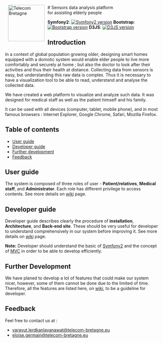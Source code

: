 #<span><img src="http://www.telecom-bretagne.eu/themes/web2010/images/logo/telecom-bretagne.gif" alt="Telecom Bretagne" width="120" height="120" align="left" hspace="10"/> Sensors data analysis platform <br>for assisting elderly people</span>

**Symfony2**: [![Symfony2 version](https://badge.fury.io/gh/symfony%2Fsymfony.png)](http://badge.fury.io/gh/symfony%2Fsymfony) 
**Bootstrap**: [![Bootstrap version](https://badge.fury.io/gh/twbs%2Fbootstrap.png)](http://badge.fury.io/gh/twbs%2Fbootstrap) 
**D3JS**: [![D3JS version](https://badge.fury.io/gh/mbostock%2Fd3.png)](http://badge.fury.io/gh/mbostock%2Fd3)


## Introduction 

In a context of global population growing older, designing smart homes equipped with a domotic system would enable elder people to live more comfortably and securely at home ; but also the doctor to look after their activities and thus their health at distance.
Collecting data from sensors is easy, but understanding this raw data is complex. Thus it is necessary to have a visualization tool to be able to read, understand and analyse the collected data.

We have created a web platform to visualize and analyze such data.
It was designed for medical staff as well as the patient himself and his family.

It can be used with all devices (computer, tablet, mobile phone), and in most famous browsers : Internet Explorer, Google Chrome, Safari, Mozilla Firefox.

## Table of contents

 - [User guide](#user-guide)
 - [Developer guide](#Developer-guide)
 - [Further development](#further-development)
 - [Feedback](#feedback)

## User guide

The system is composed of three roles of user - **Patient/relatives**, **Medical staff**, and **Administrator**. Each role has different privilege to access contents. See more details on [wiki](https://github.com/lvarayut/S5/wiki/User-Guide) page.

## Developer guide

Developer guide describes clearly the procedure of **installation**, **Architecture**, and **Back-end site**. These should be very useful for developer to understand comprehensively in our system before improving it. See more details on [wiki](https://github.com/lvarayut/S5/wiki/Developer-Guide) page.

**Note:** Developer should understand the basic of [Symfony2](http://symfony.com) and the concept of [MVC](http://en.wikipedia.org/wiki/Model–view–controller) in order to be able to develop efficiently. 

## Further Development

We have planed to develop a lot of features that could make our system nicer, however, some of them cannot be done due to the limited of time. Therefore, all the features are listed here, on [wiki](https://github.com/lvarayut/S5/wiki/Further-Development),  to be a guideline for developer.


## Feedback

Feel free to contact us at :
* varayut.lerdkanlayanawat@telecom-bretagne.eu
* eloise.germain@telecom-bretagne.eu
